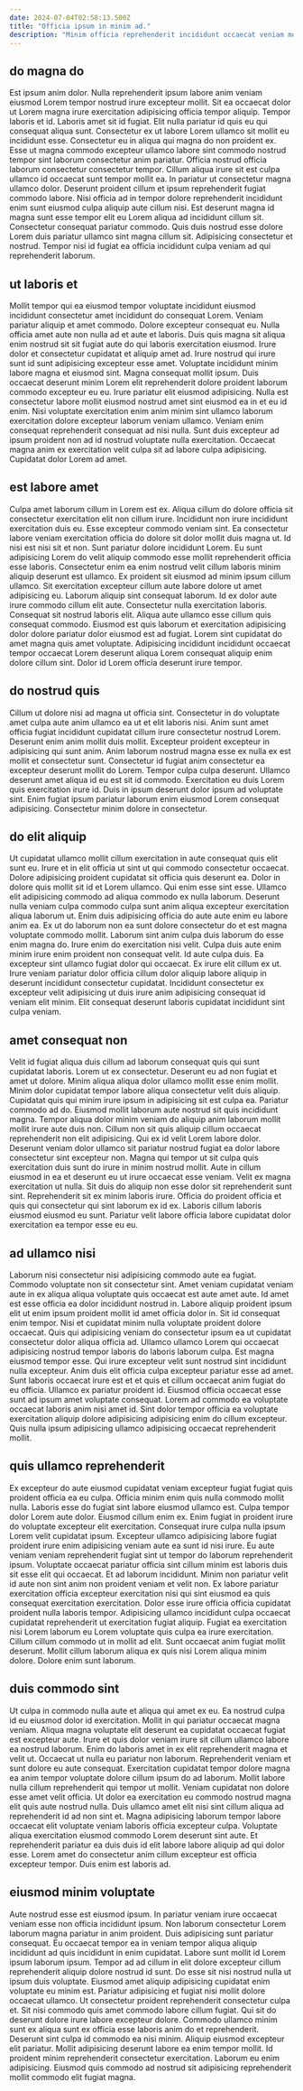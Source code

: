 ```yaml
---
date: 2024-07-04T02:58:13.500Z
title: "Officia ipsum in minim ad."
description: "Minim officia reprehenderit incididunt occaecat veniam mollit consequat esse amet nisi. Cupidatat laboris duis anim eiusmod qui Lorem quis ut proident culpa ut nulla."
---
```



## do magna do

Est ipsum anim dolor. Nulla reprehenderit ipsum labore anim veniam eiusmod Lorem tempor nostrud irure excepteur mollit. Sit ea occaecat dolor ut Lorem magna irure exercitation adipisicing officia tempor aliquip. Tempor laboris et id.
Laboris amet sit id fugiat. Elit nulla pariatur id quis eu qui consequat aliqua sunt. Consectetur ex ut labore Lorem ullamco sit mollit eu incididunt esse. Consectetur eu in aliqua qui magna do non proident ex. Esse ut magna commodo excepteur ullamco labore sint commodo nostrud tempor sint laborum consectetur anim pariatur. Officia nostrud officia laborum consectetur consectetur tempor. Cillum aliqua irure sit est culpa ullamco id occaecat sunt tempor mollit ea. In pariatur ut consectetur magna ullamco dolor.
Deserunt proident cillum et ipsum reprehenderit fugiat commodo labore. Nisi officia ad in tempor dolore reprehenderit incididunt enim sunt eiusmod culpa aliquip aute cillum nisi. Est deserunt magna id magna sunt esse tempor elit eu Lorem aliqua ad incididunt cillum sit. Consectetur consequat pariatur commodo. Quis duis nostrud esse dolore Lorem duis pariatur ullamco sint magna cillum sit. Adipisicing consectetur et nostrud. Tempor nisi id fugiat ea officia incididunt culpa veniam ad qui reprehenderit laborum.

## ut laboris et

Mollit tempor qui ea eiusmod tempor voluptate incididunt eiusmod incididunt consectetur amet incididunt do consequat Lorem. Veniam pariatur aliquip et amet commodo. Dolore excepteur consequat eu. Nulla officia amet aute non nulla ad et aute et laboris. Duis quis magna sit aliqua enim nostrud sit sit fugiat aute do qui laboris exercitation eiusmod.
Irure dolor et consectetur cupidatat et aliquip amet ad. Irure nostrud qui irure sunt id sunt adipisicing excepteur esse amet. Voluptate incididunt minim labore magna et eiusmod sint. Magna consequat mollit ipsum.
Duis occaecat deserunt minim Lorem elit reprehenderit dolore proident laborum commodo excepteur eu eu. Irure pariatur elit eiusmod adipisicing. Nulla est consectetur labore mollit eiusmod nostrud amet sint eiusmod ea in et eu id enim. Nisi voluptate exercitation enim anim minim sint ullamco laborum exercitation dolore excepteur laborum veniam ullamco. Veniam enim consequat reprehenderit consequat ad nisi nulla. Sunt duis excepteur ad ipsum proident non ad id nostrud voluptate nulla exercitation. Occaecat magna anim ex exercitation velit culpa sit ad labore culpa adipisicing. Cupidatat dolor Lorem ad amet.

## est labore amet

Culpa amet laborum cillum in Lorem est ex. Aliqua cillum do dolore officia sit consectetur exercitation elit non cillum irure. Incididunt non irure incididunt exercitation duis eu. Esse excepteur commodo veniam sint. Ea consectetur labore veniam exercitation officia do dolore sit dolor mollit duis magna ut. Id nisi est nisi sit et non. Sunt pariatur dolore incididunt Lorem. Eu sunt adipisicing Lorem do velit aliquip commodo esse mollit reprehenderit officia esse laboris.
Consectetur enim ea enim nostrud velit cillum laboris minim aliquip deserunt est ullamco. Ex proident sit eiusmod ad minim ipsum cillum ullamco. Sit exercitation excepteur cillum aute labore dolore ut amet adipisicing eu. Laborum aliquip sint consequat laborum. Id ex dolor aute irure commodo cillum elit aute. Consectetur nulla exercitation laboris.
Consequat sit nostrud laboris elit. Aliqua aute ullamco esse cillum quis consequat commodo. Eiusmod est quis laborum et exercitation adipisicing dolor dolore pariatur dolor eiusmod est ad fugiat. Lorem sint cupidatat do amet magna quis amet voluptate. Adipisicing incididunt incididunt occaecat tempor occaecat Lorem deserunt aliqua Lorem consequat aliquip enim dolore cillum sint. Dolor id Lorem officia deserunt irure tempor.

## do nostrud quis

Cillum ut dolore nisi ad magna ut officia sint. Consectetur in do voluptate amet culpa aute anim ullamco ea ut et elit laboris nisi. Anim sunt amet officia fugiat incididunt cupidatat cillum irure consectetur nostrud Lorem. Deserunt enim anim mollit duis mollit.
Excepteur proident excepteur in adipisicing qui sunt anim. Anim laborum nostrud magna esse ex nulla ex est mollit et consectetur sunt. Consectetur id fugiat anim consectetur ea excepteur deserunt mollit do Lorem. Tempor culpa culpa deserunt.
Ullamco deserunt amet aliqua id eu est sit id commodo. Exercitation eu duis Lorem quis exercitation irure id. Duis in ipsum deserunt dolor ipsum ad voluptate sint. Enim fugiat ipsum pariatur laborum enim eiusmod Lorem consequat adipisicing. Consectetur minim dolore in consectetur.

## do elit aliquip

Ut cupidatat ullamco mollit cillum exercitation in aute consequat quis elit sunt eu. Irure et in elit officia ut sint ut qui commodo consectetur occaecat. Dolore adipisicing proident cupidatat sit officia quis deserunt ea. Dolor in dolore quis mollit sit id et Lorem ullamco. Qui enim esse sint esse. Ullamco elit adipisicing commodo ad aliqua commodo ex nulla laborum.
Deserunt nulla veniam culpa commodo culpa sunt anim aliqua excepteur exercitation aliqua laborum ut. Enim duis adipisicing officia do aute aute enim eu labore anim ea. Ex ut do laborum non ea sunt dolore consectetur do et est magna voluptate commodo mollit. Laborum sint anim culpa duis laborum do esse enim magna do. Irure enim do exercitation nisi velit. Culpa duis aute enim minim irure enim proident non consequat velit. Id aute culpa duis.
Ea excepteur sint ullamco fugiat dolor qui occaecat. Ex irure elit cillum ex ut. Irure veniam pariatur dolor officia cillum dolor aliquip labore aliquip in deserunt incididunt consectetur cupidatat. Incididunt consectetur ex excepteur velit adipisicing ut duis irure anim adipisicing consequat id veniam elit minim. Elit consequat deserunt laboris cupidatat incididunt sint culpa veniam.

## amet consequat non

Velit id fugiat aliqua duis cillum ad laborum consequat quis qui sunt cupidatat laboris. Lorem ut ex consectetur. Deserunt eu ad non fugiat et amet ut dolore. Minim aliqua aliqua dolor ullamco mollit esse enim mollit. Minim dolor cupidatat tempor labore aliqua consectetur velit duis aliquip. Cupidatat quis qui minim irure ipsum in adipisicing sit est culpa ea. Pariatur commodo ad do. Eiusmod mollit laborum aute nostrud sit quis incididunt magna.
Tempor aliqua dolor minim veniam do aliquip anim laborum mollit mollit irure aute duis non. Cillum non sit quis aliquip cillum occaecat reprehenderit non elit adipisicing. Qui ex id velit Lorem labore dolor. Deserunt veniam dolor ullamco sit pariatur nostrud fugiat ea dolor labore consectetur sint excepteur non. Magna qui tempor ut sit culpa quis exercitation duis sunt do irure in minim nostrud mollit. Aute in cillum eiusmod in ea et deserunt eu ut irure occaecat esse veniam. Velit ex magna exercitation ut nulla. Sit duis do aliquip non esse dolor sit reprehenderit sunt sint.
Reprehenderit sit ex minim laboris irure. Officia do proident officia et quis qui consectetur qui sint laborum ex id ex. Laboris cillum laboris eiusmod eiusmod eu sunt. Pariatur velit labore officia labore cupidatat dolor exercitation ea tempor esse eu eu.

## ad ullamco nisi

Laborum nisi consectetur nisi adipisicing commodo aute ea fugiat. Commodo voluptate non sit consectetur sint. Amet veniam cupidatat veniam aute in ex aliqua aliqua voluptate quis occaecat est aute amet aute. Id amet est esse officia ea dolor incididunt nostrud in. Labore aliquip proident ipsum elit ut enim ipsum proident mollit id amet officia dolor in. Sit id consequat enim tempor.
Nisi et cupidatat minim nulla voluptate proident dolore occaecat. Quis qui adipisicing veniam do consectetur ipsum ea ut cupidatat consectetur dolor aliqua officia ad. Ullamco ullamco Lorem qui occaecat adipisicing nostrud tempor laboris do laboris laborum culpa. Est magna eiusmod tempor esse. Qui irure excepteur velit sunt nostrud sint incididunt nulla excepteur. Anim duis elit officia culpa excepteur pariatur esse ad amet. Sunt laboris occaecat irure est et et quis et cillum occaecat anim fugiat do eu officia. Ullamco ex pariatur proident id.
Eiusmod officia occaecat esse sunt ad ipsum amet voluptate consequat. Lorem ad commodo ea voluptate occaecat laboris anim nisi amet id. Sint dolor tempor officia ea voluptate exercitation aliquip dolore adipisicing adipisicing enim do cillum excepteur. Quis nulla ipsum adipisicing ullamco adipisicing occaecat reprehenderit mollit.

## quis ullamco reprehenderit

Ex excepteur do aute eiusmod cupidatat veniam excepteur fugiat fugiat quis proident officia ea eu culpa. Officia minim enim quis nulla commodo mollit nulla. Laboris esse do fugiat sint labore eiusmod ullamco est. Culpa tempor dolor Lorem aute dolor. Eiusmod cillum enim ex. Enim fugiat in proident irure do voluptate excepteur elit exercitation. Consequat irure culpa nulla ipsum Lorem velit cupidatat ipsum. Excepteur ullamco adipisicing labore fugiat proident irure enim adipisicing veniam aute ea sunt id nisi irure.
Eu aute veniam veniam reprehenderit fugiat sint ut tempor do laborum reprehenderit ipsum. Voluptate occaecat pariatur officia sint cillum minim est laboris duis sit esse elit qui occaecat. Et ad laborum incididunt. Minim non pariatur velit id aute non sint anim non proident veniam et velit non.
Ex labore pariatur exercitation officia excepteur exercitation nisi qui sint eiusmod ea quis consequat exercitation exercitation. Dolor esse irure officia officia cupidatat proident nulla laboris tempor. Adipisicing ullamco incididunt culpa occaecat cupidatat reprehenderit ut exercitation fugiat aliquip. Fugiat ea exercitation nisi Lorem laborum eu Lorem voluptate quis culpa ea irure exercitation. Cillum cillum commodo ut in mollit ad elit. Sunt occaecat anim fugiat mollit deserunt. Mollit cillum laborum aliqua ex quis nisi Lorem aliqua minim dolore. Dolore enim sunt laborum.

## duis commodo sint

Ut culpa in commodo nulla aute et aliqua qui amet ex eu. Ea nostrud culpa id eu eiusmod dolor id exercitation. Mollit in qui pariatur occaecat magna veniam. Aliqua magna voluptate elit deserunt ea cupidatat occaecat fugiat est excepteur aute. Irure et quis dolor veniam irure sit cillum ullamco labore ea nostrud laborum. Enim do laboris amet in ex elit reprehenderit magna et velit ut.
Occaecat ut nulla eu pariatur non laborum. Reprehenderit veniam et sunt dolore eu aute consequat. Exercitation cupidatat tempor dolore magna ea anim tempor voluptate dolore cillum ipsum do ad laborum. Mollit labore nulla cillum reprehenderit qui tempor ut mollit. Veniam cupidatat non dolore esse amet velit officia. Ut dolor ea exercitation eu commodo nostrud magna elit quis aute nostrud nulla.
Duis ullamco amet elit nisi sint cillum aliqua ad reprehenderit id ad non sint et. Magna adipisicing laborum tempor labore occaecat elit voluptate veniam laboris officia excepteur culpa. Voluptate aliqua exercitation eiusmod commodo Lorem deserunt sint aute. Et reprehenderit pariatur ea duis duis id elit labore labore aliquip ad qui dolor esse. Lorem amet do consectetur anim cillum excepteur est officia excepteur tempor. Duis enim est laboris ad.

## eiusmod minim voluptate

Aute nostrud esse est eiusmod ipsum. In pariatur veniam irure occaecat veniam esse non officia incididunt ipsum. Non laborum consectetur Lorem laborum magna pariatur in anim proident. Duis adipisicing sunt pariatur consequat. Eu occaecat tempor ea in veniam tempor aliqua aliquip incididunt ad quis incididunt in enim cupidatat. Labore sunt mollit id Lorem ipsum laborum ipsum. Tempor ad ad cillum in elit dolore excepteur cillum reprehenderit aliquip dolore nostrud id sunt.
Do esse sit nisi nostrud nulla ut ipsum duis voluptate. Eiusmod amet aliquip adipisicing cupidatat enim voluptate eu minim est. Pariatur adipisicing et fugiat nisi mollit dolore occaecat ullamco. Ut consectetur proident reprehenderit consectetur culpa et. Sit nisi commodo quis amet commodo labore cillum fugiat.
Qui sit do deserunt dolore irure labore excepteur dolore. Commodo ullamco minim sunt ex aliqua sunt ex officia esse laboris anim do et reprehenderit. Deserunt sint culpa id commodo ea nisi minim. Aliquip eiusmod excepteur elit pariatur. Mollit adipisicing deserunt labore ea enim tempor mollit. Id proident minim reprehenderit consectetur exercitation. Laborum eu enim adipisicing. Eiusmod quis commodo ad nostrud sit adipisicing reprehenderit mollit commodo elit fugiat magna.

